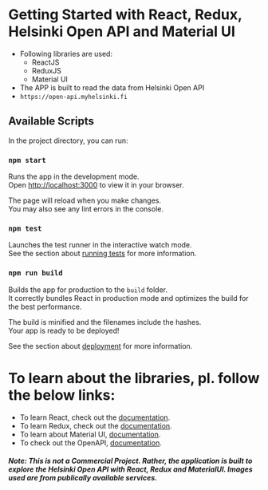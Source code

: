 # Getting Started with React, Redux, Helsinki Open API and Material UI

 - Following libraries are used:
 	- ReactJS
 	- ReduxJS
 	- Material UI
 - The APP is built to read the data from Helsinki Open API
 - `https://open-api.myhelsinki.fi`

## Available Scripts

In the project directory, you can run:

### `npm start`

Runs the app in the development mode.\
Open [http://localhost:3000](http://localhost:3000) to view it in your browser.

The page will reload when you make changes.\
You may also see any lint errors in the console.

### `npm test`

Launches the test runner in the interactive watch mode.\
See the section about [running tests](https://facebook.github.io/create-react-app/docs/running-tests) for more information.

### `npm run build`

Builds the app for production to the `build` folder.\
It correctly bundles React in production mode and optimizes the build for the best performance.

The build is minified and the filenames include the hashes.\
Your app is ready to be deployed!

See the section about [deployment](https://facebook.github.io/create-react-app/docs/deployment) for more information.

# To learn about the libraries, pl. follow the below links:

- To learn React, check out the [documentation](https://reactjs.org/).
- To learn Redux, check out the [documentation](https://redux.js.org/).
- To learn about Material UI, [documentation](https://mui.com/).
- To check out the OpenAPI, [documentation](https://open-api.myhelsinki.fi/doc).

##### Note: This is not a Commercial Project. Rather, the application is built to explore the Helsinki Open API with React, Redux and MaterialUI. Images used are from publically available services.